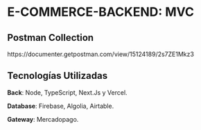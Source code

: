 # E-COMMERCE-BACKEND: MVC

<h2 align="left"> Postman Collection </h2>
https://documenter.getpostman.com/view/15124189/2s7ZE1Mkz3

<h2 align="left"> Tecnologías Utilizadas </h2>

**Back**: Node, TypeScript, Next.Js y Vercel.

**Database**: Firebase, Algolia, Airtable.

**Gateway**: Mercadopago.
